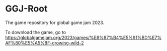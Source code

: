 # GGJ-Root
The game repository for global game jam 2023.

To download the game, go to https://globalgamejam.org/2023/games/%E8%87%B4%E5%91%BD%E7%AF%80%E5%A5%8F-growing-wild-2

